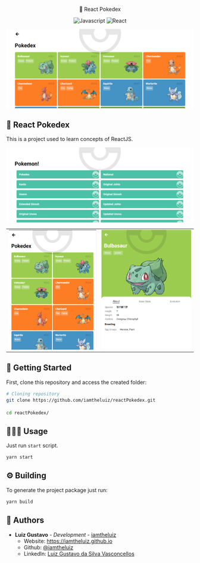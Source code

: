 <p align="center">
  📕 React Pokedex
</p>

<p align="center">
  <img alt="Javascript" src="https://img.shields.io/badge/-Javascript-44475a?logo=Javascript&color=191622&logoColor=white" />
  <img alt="React" src="https://img.shields.io/badge/-React-44475a?logo=react&color=191622&logoColor=white" />
</p>

<img src=".github/banner.png" alt="Captura de Tela da Página Inicial" />

## 📕 React Pokedex

This is a project used to learn concepts of ReactJS.

<p align="center">
  <img src=".github/index.png" alt="Captura de Tela da Página Inicial" />
  <table>
    <tr>
      <td>
        <img src=".github/pokedex-2.png" alt="Captura de Tela da Página Inicial" />
      </td>
      <td>
        <img src=".github/pokemon.png" alt="Captura de Tela da Página Inicial" />
      </td>
    </tr>
  </table>
</p>

## 🏃 Getting Started

First, clone this repository and access the created folder:

```bash
# Cloning repository
git clone https://github.com/iamtheluiz/reactPokedex.git

cd reactPokedex/
```

## 👨🏽‍💻 Usage

Just run `start` script.

```bash
yarn start
```

## ⚙️ Building

To generate the project package just run:

```bash
yarn build
```

## 💼 Authors

* **Luiz Gustavo** - *Development* - [iamtheluiz](https://github.com/iamtheluiz)
  * Website: https://iamtheluiz.github.io
  * Github: [@iamtheluiz](https://github.com/iamtheluiz)
  * LinkedIn: [Luiz Gustavo da Silva Vasconcellos](https://www.linkedin.com/in/luiz-gustavo-da-silva-vasconcellos)
